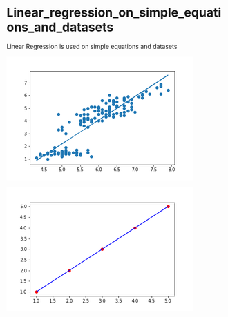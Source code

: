 # Linear_regression_on_simple_equations_and_datasets
Linear Regression is used on simple equations and datasets


![alt](linear_regression_on_iris.png)

![alt](linear_regression_on_linearequation.png)
